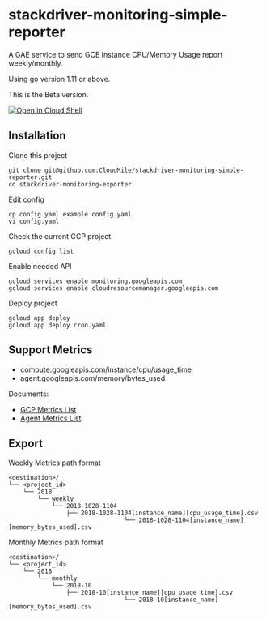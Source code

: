 # stackdriver-monitoring-simple-reporter

A GAE service to send GCE Instance CPU/Memory Usage report weekly/monthly.

Using go version 1.11 or above.

This is the Beta version.

[![Open in Cloud Shell](http://gstatic.com/cloudssh/images/open-btn.svg)](https://console.cloud.google.com/cloudshell/editor?cloudshell_git_repo=https%3A%2F%2Fgithub.com%2FCloudMile%2Fstackdriver-monitoring-simple-reporter&cloudshell_tutorial=getting-start.md)

## Installation

Clone this project

```shell
git clone git@github.com:CloudMile/stackdriver-monitoring-simple-reporter.git
cd stackdriver-monitoring-exporter
```

Edit config

```shell
cp config.yaml.example config.yaml
vi config.yaml
```

Check the current GCP project

```shell
gcloud config list
```

Enable needed API

```shell
gcloud services enable monitoring.googleapis.com
gcloud services enable cloudresourcemanager.googleapis.com
```

Deploy project

```shell
gcloud app deploy
gcloud app deploy cron.yaml
```

## Support Metrics

* compute.googleapis.com/instance/cpu/usage_time
* agent.googleapis.com/memory/bytes_used

Documents:
* [GCP Metrics List](https://cloud.google.com/monitoring/api/metrics_gcp)
* [Agent Metrics List](https://cloud.google.com/monitoring/api/metrics_agent#agent-memory)


## Export

Weekly Metrics path format

```shell
<destination>/
└── <project_id>
    └── 2018
        └── weekly
            └── 2018-1028-1104
                ├── 2018-1028-1104[instance_name][cpu_usage_time].csv
 								└── 2018-1028-1104[instance_name][memory_bytes_used].csv
```

Monthly Metrics path format

```shell
<destination>/
└── <project_id>
    └── 2018
        └── monthly
            └── 2018-10
                ├── 2018-10[instance_name][cpu_usage_time].csv
 								└── 2018-10[instance_name][memory_bytes_used].csv
```

